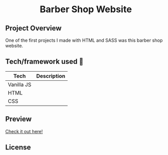 <h1 align="center">Barber Shop Website</h1>


## Project Overview
One of the first projects I made with HTML and SASS was this barber shop website.

## Tech/framework used 🔧

| Tech                                                    | Description                              |
| ------------------------------------------------------- | ---------------------------------------- |
| Vanilla JS                         |    |
| HTML                        |     |
| CSS                           |    |
## Preview
<a href="https://drozd1krystian.github.io/strony/salon_fryzjerski/dist/index.html" target="_blank">Check it out here!</a>
## License
